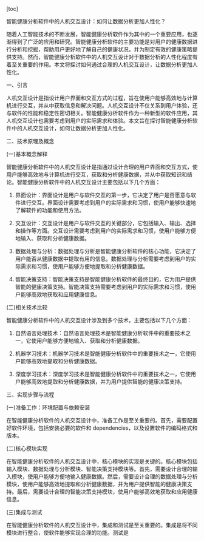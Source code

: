 
[toc]                    
                
                
智能健康分析软件中的人机交互设计：如何让数据分析更加人性化？

随着人工智能技术的不断发展，智能健康分析软件作为其中的一个重要应用，也逐渐得到了广泛的应用和研究。智能健康分析软件的主要功能是对用户的健康数据进行分析和挖掘，帮助用户更好地了解自己的健康状况，并为制定有效的健康策略提供支持。然而，智能健康分析软件中的人机交互设计对于数据分析的人性化程度有着至关重要的作用。本文将探讨如何通过合理的人机交互设计，让数据分析更加人性化。

一、引言

人机交互设计是指设计用户界面和交互方式的过程，旨在使用户能够高效地与计算机进行交互，并从中获取信息和解决问题。人机交互设计不仅关系到用户体验，还与软件的性能和稳定性密切相关。智能健康分析软件作为一种新型的软件应用，其人机交互设计也需要考虑到用户的实际需求和体验。本文旨在探讨智能健康分析软件中的人机交互设计，如何让数据分析更加人性化。

二、技术原理及概念

(一)基本概念解释

智能健康分析软件中的人机交互设计是指通过设计合理的用户界面和交互方式，使用户能够高效地与计算机进行交互，获取和分析健康数据，并从中获取知识和结论。智能健康分析软件中的人机交互设计主要包括以下几个方面：

1. 界面设计：界面设计是用户与软件交互的第一步，它决定了用户是否愿意与软件进行交互。界面设计需要考虑到用户的实际需求和习惯，使用户能够快速地了解软件的功能和使用方法。

2. 交互设计：交互设计是用户与软件交互的关键部分，它包括输入、输出、选择和操作等方面。交互设计需要考虑到用户的实际需求和习惯，使用户能够方便地输入、获取和分析健康数据。

3. 数据处理与分析：数据处理与分析是智能健康分析软件的核心功能，它决定了用户能否从健康数据中提取有用的信息。数据处理与分析需要考虑到用户的实际需求和习惯，使用户能够方便地提取和分析健康数据。

4. 智能决策支持：智能决策支持是智能健康分析软件的最终目的，它为用户提供智能的健康决策支持。智能决策支持需要考虑到用户的实际需求和习惯，使用户能够高效地获取和应用健康信息。

(二)相关技术比较

智能健康分析软件中的人机交互设计涉及到多个技术，主要包括以下几个方面：

1. 自然语言处理技术：自然语言处理技术是智能健康分析软件中的重要技术之一，它使用户能够方便地输入、获取和分析健康数据。

2. 机器学习技术：机器学习技术是智能健康分析软件中的重要技术之一，它使用户能够高效地提取和分析健康数据。

3. 深度学习技术：深度学习技术是智能健康分析软件中的重要技术之一，它使用户能够高效地提取和分析健康数据，并为用户提供智能的健康决策支持。

三、实现步骤与流程

(一)准备工作：环境配置与依赖安装

在智能健康分析软件的人机交互设计中，准备工作是至关重要的。首先，需要配置好软件环境，包括安装必要的软件和 dependencies，以及设置软件的编码格式和版本。

(二)核心模块实现

在智能健康分析软件的人机交互设计中，核心模块的实现是关键的。核心模块包括输入模块、数据处理与分析模块、智能决策支持模块等。首先，需要设计合理的输入模块，使用户能够方便地输入健康数据。然后，需要设计合理的数据处理与分析模块，使用户能够高效地提取和分析健康数据，并为用户提供智能的健康决策支持。最后，需要设计合理的智能决策支持模块，使用户能够高效地获取和应用健康信息。

(三)集成与测试

在智能健康分析软件的人机交互设计中，集成和测试是至关重要的。集成是将不同模块进行整合，使软件能够实现合理的功能。测试是

